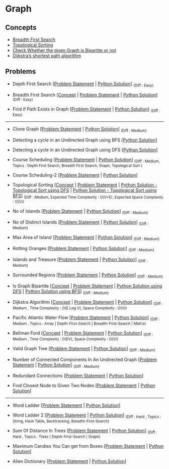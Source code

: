 # Graph

## Concepts

- [Breadth First Search](https://www.geeksforgeeks.org/breadth-first-search-or-bfs-for-a-graph/)
- [Topological Sorting](https://www.geeksforgeeks.org/topological-sorting/)
- [Check Whether the given Graph is Bipartite or not ](https://www.geeksforgeeks.org/bipartite-graph/)
- [Dijkstra’s shortest path algorithm](https://www.geeksforgeeks.org/dijkstras-shortest-path-algorithm-greedy-algo-7/)

## Problems

- Depth First Search [[Problem Statement](https://practice.geeksforgeeks.org/problems/depth-first-traversal-for-a-graph/1) | [Python Solution](/CompetitiveProgramming/Graph/depthFirstSearch.py)] <sub> (Diff : Easy)</sub>

- Breadth First Search [[Concept](https://www.geeksforgeeks.org/breadth-first-search-or-bfs-for-a-graph/) | [Problem Statement](https://practice.geeksforgeeks.org/problems/bfs-traversal-of-graph/1) | [Python Solution](/CompetitiveProgramming/Graph/breadthFirstSearch.py)] <sub> (Diff : Easy)</sub>

- Find If Path Exists in Graph [[Problem Statement](https://leetcode.com/problems/find-if-path-exists-in-graph/description/) | [Python Solution](/CompetitiveProgramming/Graph/findIfPathExistInGraph.py)] <sub> (Diff : Easy)</sub>

---

- Clone Graph [[Problem Statement](https://leetcode.com/problems/clone-graph/) | [Python Solution](/CompetitiveProgramming/Graph/cloneGraph.py)] <sub> (Diff : Medium)</sub>

- Detecting a cycle in an Undirected Graph using BFS [[Python Solution](/CompetitiveProgramming/Graph/undirectedGraphCycleDetectionWithBFS.py)]

- Detecting a cycle in an Undirected Graph using DFS [[Python Solution](/CompetitiveProgramming/Graph/undirectedGraphCycleDetectionWithDFS.py)]

- Course Scheduling [[Problem Statement](https://leetcode.com/problems/course-schedule/) | [Python Solution](/CompetitiveProgramming/Graph/courseScheduling-1.py)] <sub> (Diff : Medium, Topics : Depth First Search, Breadth First Search, Graph, Topological Sort )</sub>

- Course Scheduling-2 [[Problem Statement](https://leetcode.com/problems/course-schedule-ii/) | [Python Solution](/CompetitiveProgramming/Graph/courseScheduling-2.py)]

- Topological Sorting [[Concept](https://www.geeksforgeeks.org/topological-sorting/) | [Problem Statement](https://practice.geeksforgeeks.org/problems/topological-sort/1) | [Python Solution - Topological Sort using DFS](/CompetitiveProgramming/Graph/topologicalSortUsingDFS.py) | [Python Solution - Topological Sort using BFS](/CompetitiveProgramming/Graph/topologicalSortUsingBFS.py)] <sub> (Diff : Medium, Expected Time Complexity : O(V+E), Expected Space Complexity : O(V))</sub>

- No of Islands [[Problem Statement](https://leetcode.com/problems/number-of-islands/) | [Python Solution](/CompetitiveProgramming/Graph/noOfIslands.py)] <sub> (Diff : Medium)</sub>

- No of Distinct Islands [[Problem Statement](https://www.geeksforgeeks.org/problems/number-of-distinct-islands/1) | [Python Solution](/CompetitiveProgramming/Graph/noOfDistintIslands.py)] <sub> (Diff : Medium)</sub>

- Max Area of Island [[Problem Statement](https://leetcode.com/problems/max-area-of-island/description/) | [Python Solution](/CompetitiveProgramming/Graph/maxAreaOfIsland.py)] <sub> (Diff : Medium)</sub>

- Rotting Oranges [[Problem Statement](https://leetcode.com/problems/rotting-oranges/description/) | [Python Solution](/CompetitiveProgramming/Graph/rottingOranges.py)] <sub> (Diff : Medium)</sub>

- Islands and Treasure [[Problem Statement](https://neetcode.io/problems/islands-and-treasure?list=neetcode150) | [Python Solution](/CompetitiveProgramming/Graph/islandsAndTreasures.py)] <sub> (Diff : Medium)</sub>

- Surrounded Regions [[Problem Statement](https://leetcode.com/problems/surrounded-regions/) | [Python Solution](/CompetitiveProgramming/Graph/surroundedRegions.py)] <sub> (Diff : Medium)</sub>

- Is Graph Bipartite [[Concept](https://www.geeksforgeeks.org/bipartite-graph/) | [Problem Statement](https://leetcode.com/problems/is-graph-bipartite/) | [Python Solution using DFS](/CompetitiveProgramming/Graph/checkIfGraphIsBipartitebfs.py) | [Python Solution using BFS](/CompetitiveProgramming/Graph/checkIfGraphIsBipartiteDFS.py)] <sub> (Diff : Medium)</sub>

- Dijkstra Algorithm [[Concept](https://www.geeksforgeeks.org/dijkstras-shortest-path-algorithm-greedy-algo-7/) | [Problem Statement](https://practice.geeksforgeeks.org/problems/implementing-dijkstra-set-1-adjacency-matrix/1) | [Python Solution](/CompetitiveProgramming/Graph/dijkstras.py)] <sub> (Diff : Medium , Time Complexity : O(E Log V), Space Complexity : O(V))</sub>

- Pacific Atlantic Water Flow [[Problem Statement](https://leetcode.com/problems/pacific-atlantic-water-flow/) | [Python Solution](/CompetitiveProgramming/Graph/pacificAtlanticWaterFlow.py)] <sub> (Diff : Medium , Topics : Array | Depth-First-Search | Breadth-First-Search | Matrix)</sub>

- Bellman Ford [[Concept](https://www.geeksforgeeks.org/bellman-ford-algorithm-dp-23/) | [Problem Statement](https://practice.geeksforgeeks.org/problems/distance-from-the-source-bellman-ford-algorithm/0?fbclid=IwAR2_lL0T84DnciLyzMTQuVTMBOi82nTWNLuXjUgahnrtBgkphKiYk6xcyJU) | [Python Solution](/CompetitiveProgramming/Graph/bellmanFord.py)] <sub> (Diff : Medium , Time Complexity : O(EV), Space Complexity : O(V))</sub>

- Valid Graph Tree [[Problem Statement](https://neetcode.io/problems/valid-tree) | [Python Solution](/CompetitiveProgramming/Graph/validGraphTree.py)] <sub> (Diff : Medium)</sub>

- Number of Connected Components In An Undirected Graph [[Problem Statement](https://neetcode.io/problems/count-connected-components) | [Python Solution](/CompetitiveProgramming/Graph/connectedcomponentsinanundirectedgraph.py)] <sub> (Diff : Medium)</sub>

- Redundant Connections [[Problem Statement](https://leetcode.com/problems/redundant-connection/) | [Python Solution](/CompetitiveProgramming/Graph/redundantConnections.py)]

- Find Closest Node to Given Two Nodes [[Problem Statement](https://leetcode.com/problems/find-closest-node-to-given-two-nodes) | [Python Solution](/CompetitiveProgramming/Graph/2359.py)]

---

- Word Ladder [[Problem Statement](https://leetcode.com/problems/word-ladder/) | [Python Solution](/CompetitiveProgramming/Graph/wordLadder.py)]

- Word Ladder 2 [[Problem Statement](https://leetcode.com/problems/word-ladder-ii/) | [Python Solution](/CompetitiveProgramming/Graph/wordladder2.py)] <sub> (Diff : Hard , Topics : String, Hash Table, Backtracking, Breadth-First-Search)</sub>

- Sum Of Distance In Trees [[Problem Statement](https://leetcode.com/problems/sum-of-distances-in-tree) | [Python Solution](/CompetitiveProgramming/Graph/sumOfDistanceInTrees.py)] <sub> (Diff : Hard , Topics : Trees | Depth-First-Search | Graph)</sub>

- Maximum Candies You Can get from Boxes [[Problem Statement](https://leetcode.com/problems/maximum-candies-you-can-get-from-boxes) | [Python Solution](/CompetitiveProgramming/Graph/maximumCandiesYouCanGetFromBox.py)]

- Alien Dictionary [[Problem Statement](https://www.geeksforgeeks.org/problems/alien-dictionary/1) | [Python Solution](/CompetitiveProgramming/Graph/alienDictionary.py)]
